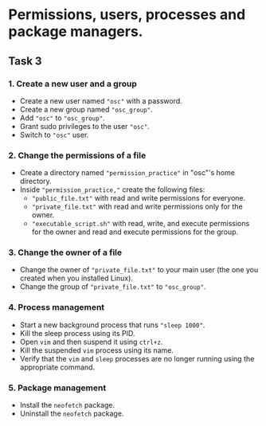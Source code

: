 # Permissions, users, processes and package managers.

## Task 3

### 1. Create a new user and a group

- Create a new user named `"osc"` with a password.
- Create a new group named `"osc_group"`.
- Add `"osc"` to `"osc_group"`.
- Grant sudo privileges to the user `"osc"`.
- Switch to `"osc"` user.

### 2. Change the permissions of a file

- Create a directory named `"permission_practice"` in "osc"'s home directory.
- Inside `"permission_practice,"` create the following files:
    - `"public_file.txt"` with read and write permissions for everyone.
    - `"private_file.txt"` with read and write permissions only for the owner.
    - `"executable_script.sh"` with read, write, and execute permissions for the owner and read and execute permissions for the group.

### 3. Change the owner of a file

- Change the owner of `"private_file.txt"` to your main user (the one you created when you installed Linux).
- Change the group of `"private_file.txt"` to `"osc_group"`.

### 4. Process management

- Start a new background process that runs `"sleep 1000"`.
- Kill the sleep process using its PID.
- Open `vim` and then suspend it using `ctrl+z`.
- Kill the suspended `vim` process using its name.
- Verify that the `vim` and `sleep` processes are no longer running using the appropriate command.

### 5. Package management

- Install the `neofetch` package.
- Uninstall the `neofetch` package.

